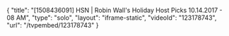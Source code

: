 {
    "title": "[1508436091] HSN | Robin Wall's Holiday Host Picks 10.14.2017 - 08 AM",
    "type": "solo",
    "layout": "iframe-static",
    "videoId": "123178743",
    "url": "\/tvpembed\/123178743"
}